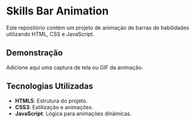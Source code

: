# Skills Bar Animation

Este repositório contém um projeto de animação de barras de habilidades utilizando HTML, CSS e JavaScript.

## Demonstração

Adicione aqui uma captura de tela ou GIF da animação.

## Tecnologias Utilizadas

- **HTML5**: Estrutura do projeto.
- **CSS3**: Estilização e animações.
- **JavaScript**: Lógica para animações dinâmicas.
